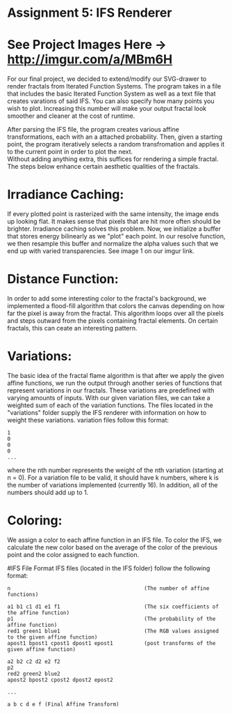 # Assignment 5: IFS Renderer

# See Project Images Here -> <http://imgur.com/a/MBm6H>

For our final project, we decided to extend/modify our SVG-drawer to render fractals from Iterated Function Systems.
The program takes in a file that includes the basic Iterated Function System as well as a text file that creates varations of said IFS.
You can also specify how many points you wish to plot. Increasing this number will make your output fractal look smoother and cleaner at the cost 
of runtime.

After parsing the IFS file, the program creates various affine transformations, each with an a attached probability.
Then, given a starting point, the program iteratively selects a random transfromation and applies it to the current point in order to plot the next.  
Without adding anything extra, this suffices for rendering a simple fractal. The steps below enhance certain aesthetic qualities of the fractals.

# Irradiance Caching:
If every plotted point is rasterized with the same intensity, the image ends up looking flat. It makes sense that pixels that are hit more often should be brighter. Irradiance caching solves this problem. Now, we initialize a buffer that stores energy bilinearly as we "plot" each point. In our resolve function, we then resample this buffer and normalize the alpha values such that we end up with varied transparencies. See image 1 on our imgur link.

# Distance Function:
In order to add some interesting color to the fractal's background, we implemented a flood-fill algorithm that colors the canvas depending on how far the pixel is away from the fractal. This algorithm loops over all the pixels and steps outward from the pixels containing fractal elements. On certain fractals, this can ceate an interesting pattern. 

# Variations:
The basic idea of the fractal flame algorithm is that after we apply the given affine functions, we run the output through another series of functions that represent variations in our fractals. These variations are predefined with varying amounts of inputs. With our given variation files, we can take a weighted sum of each of the variation functions. The files located in the "variations" folder supply the IFS renderer with information on how to weight these variations.
variation files follow this format:
```
1
0
0
0
...
```
where the nth number represents the weight of the nth variation (starting at n = 0). For a variation file to be valid, it should have k numbers, where k is the number of variations implemented (currently 16). In addition, all of the numbers should add up to 1.

# Coloring:
We assign a color to each affine function in an IFS file. To color the IFS, we calculate the new color based on the average of the color of the previous point and the color assigned to each function.

#IFS File Format
IFS files (located in the IFS folder) follow the following format:
```
n                                           (The number of affine functions)

a1 b1 c1 d1 e1 f1                           (The six coefficients of the affine function)
p1                                          (The probability of the affine function)
red1 green1 blue1                           (The RGB values assigned to the given affine function)
apost1 bpost1 cpost1 dpost1 epost1          (post transforms of the given affine function)

a2 b2 c2 d2 e2 f2
p2
red2 green2 blue2
apost2 bpost2 cpost2 dpost2 epost2

...

a b c d e f (Final Affine Transform)
```


